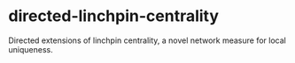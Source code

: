 # directed-linchpin-centrality
Directed extensions of linchpin centrality, a novel network measure for local uniqueness.
